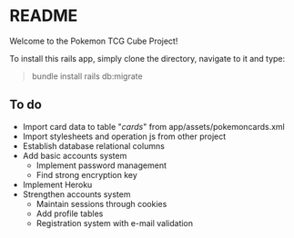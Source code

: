 # README

Welcome to the Pokemon TCG Cube Project!

To install this rails app, simply clone the directory, navigate to it and type:
> bundle install
> rails db:migrate

To do
-----
* Import card data to table "*cards*" from app/assets/pokemoncards.xml
* Import stylesheets and operation js from other project
* Establish database relational columns
* Add basic accounts system
  + Implement password management
  + Find strong encryption key
* Implement Heroku
* Strengthen accounts system
  + Maintain sessions through cookies
  + Add profile tables
  + Registration system with e-mail validation
